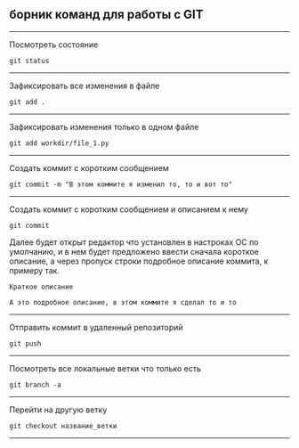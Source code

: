 борник команд для работы с GIT
---
---

Посмотреть состояние 

    git status

---
Зафиксировать все изменения в файле

    git add .

---
Зафиксировать изменения только в одном файле

    git add workdir/file_1.py

---
Создать коммит с коротким сообщением

    git commit -m "В этом коммите я изменил то, то и вот то"

---
Создать коммит с коротким сообщением и описанием к нему

    git commit 

Далее будет открыт редактор что установлен в настроках ОС по умолчанию,
и в нем будет предложено ввести сначала короткое описание, а через пропуск 
строки подробное описание коммита, к примеру так.

    Краткое описание

    А это подробное описание, в этом коммите я сделал то и то

---
Отправить коммит в удаленный репозиторий

    git push

---
Посмотреть все локальные ветки что только есть

    git branch -a

---
Перейти на другую ветку

    git checkout название_ветки

---